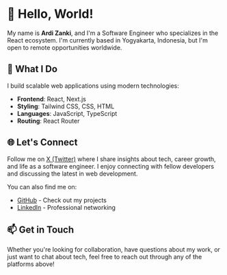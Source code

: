 # 👋 Hello, World!

My name is **Ardi Zanki**, and I'm a Software Engineer who specializes in the React ecosystem. I'm currently based in Yogyakarta, Indonesia, but I'm open to remote opportunities worldwide.

## 🚀 What I Do

I build scalable web applications using modern technologies:
- **Frontend**: React, Next.js
- **Styling**: Tailwind CSS, CSS, HTML
- **Languages**: JavaScript, TypeScript
- **Routing**: React Router

## 🌐 Let's Connect

Follow me on [X (Twitter)](https://x.com/ardizanki7) where I share insights about tech, career growth, and life as a software engineer. I enjoy connecting with fellow developers and discussing the latest in web development.

You can also find me on:
- [GitHub](https://github.com/ardizanki2919) - Check out my projects
- [LinkedIn](https://www.linkedin.com/in/ardizanki/) - Professional networking

## 📫 Get in Touch

Whether you're looking for collaboration, have questions about my work, or just want to chat about tech, feel free to reach out through any of the platforms above!
